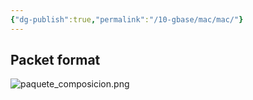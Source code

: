 ```yaml
---
{"dg-publish":true,"permalink":"/10-gbase/mac/mac/"}
---
```


## Packet format

![paquete_composicion.png](/img/user/10GBASE/MAC/paquete_composicion.png)